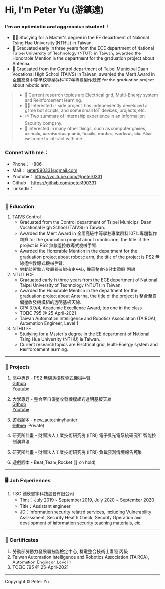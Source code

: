 # Hi, I'm Peter Yu (游鎮遠)
### I'm an optimistic and aggressive student！

- 👨‍🎓 Studying for a Master's degree in the EE department of National Tsing Hua University (NTHU) in Taiwan.
- 🥇 Graduated early in three years from the ECE department of National Taipei University of Technology (NTUT) in Taiwan, awarded the Honorable Mention in the department for the graduation project about Antenna.
- 🦾 Graduated from the Control department of Taipei Municipal Daan Vocational High School (TAIVS) in Taiwan, awarded the Merit Award in 全國高級中等學校專業群科107年專題製作競賽 for the graduation project about robotic arm.

> - 📖 Current research topics are Electrical grid, Multi-Energy system and Reinforcement learning.
> - 👷‍♂️ Interested in side project, has independently developed a game bot scripts, and some small IoT devices, projects, etc.
> - ⛅ Two summers of internship experience in an Information Security company.
> - 🐲 Interested in many other things, such as computer games, animals, carnivorous plants, fossils, models, workout, etc. Also welcome to interact with me.

### Connet with me：
- Phone：    +886
- Mail：     peter890331@gmail.com
- Youtube：  https://youtube.com/@peter0331
- Github：   https://github.com/peter890331
- LinkedIn：
---
### 🤡 Education
1. TAIVS Control
   - Graduated from the Control department of Taipei Municipal Daan Vocational High School (TAIVS) in Taiwan.
   - Awarded the Merit Award in 全國高級中等學校專業群科107年專題製作競賽 for the graduation project about robotic arm, the title of the project is PS2 無線遙控教導式機械手臂.
   - Awarded the Honorable Mention in the department for the graduation project about robotic arm, the title of the project is PS2 無線遙控教導式機械手臂.
   - 勞動部勞動力發展署技能檢定中心, 機電整合技術士證照 丙級
2. NTUT ECE
   - Graduated early in three years from the ECE department of National Taipei University of Technology (NTUT) in Taiwan.
   - Awarded the Honorable Mention in the department for the graduation project about Antenna, the title of the project is 整合至自偏壓收發機模組的透明基板天線.
   - GPA 3.9/4, Academic Excellence Award, top one in the class
   - TOEIC 795 @ 25-April-2021
   - Taiwan Automation Intelligence and Robotics Association (TAIROA), Automation Engineer, Level 1    
3. NTHU EE
   - Studying for a Master's degree in the EE department of National Tsing Hua University (NTHU) in Taiwan.      
   - Current research topics are Electrical grid, Multi-Energy system and Reinforcement learning.
---
### 💾 Projects
1. 高中專題 - PS2 無線遙控教導式機械手臂      
   [Github][1]      
   [Youtube][2]
   
   [1]: https://github.com/peter890331/PS2-Wireless-Remote-Control-Teachable-Robotic-Arm.git
   [2]: https://youtu.be/B3R5VX4Qshs
2. 大學專題 - 整合至自偏壓收發機模組的透明基板天線      
   [Github][3]      
   [Youtube][4]

   [3]: https://github.com/peter890331/Transparent-Substrate-Antennas-Integrating-to-Self-Biased-Transceiver-Modules.git    
   [4]: https://youtu.be/ptymVCwnhSs
3. 遊戲腳本 - new_autoshinyhunter      
   ~~[Github][5]~~ (Private)

   [5]: https://github.com/peter890331/new_autoshinyhunter
5. 研究所計畫 - 財團法人工業技術研究院 (ITRI) 電子與光電系統研究所 智能控制演算法
6. 研究所計畫 - 財團法人工業技術研究院 (ITRI) 負載預測情境報告蒐集
7. 遊戲腳本 - Beat_Team_Rocket (🥶 on hold)
---
### 🖥️ Job Experiences
1. TSC 德欣寰宇科技股份有限公司
   - Time：July 2019 ~ September 2019, July 2020 ~ September 2020
   - Title：Assistant engineer
   - JD：Information security related services, including Vulnerability Assessment, Security Health Check, Security Operation and development of information security teaching materials, etc.
---
### 📑 Certificates
1. 勞動部勞動力發展署技能檢定中心, 機電整合技術士證照 丙級
2. Taiwan Automation Intelligence and Robotics Association (TAIROA), Automation Engineer, Level 1
3. TOEIC 795 @ 25-April-2021      
---
      
Copyright © Peter Yu
